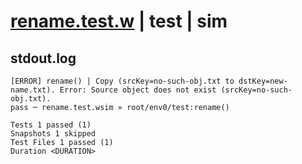 # [rename.test.w](../../../../../../examples/tests/sdk_tests/bucket/rename.test.w) | test | sim

## stdout.log
```log
[ERROR] rename() | Copy (srcKey=no-such-obj.txt to dstKey=new-name.txt). Error: Source object does not exist (srcKey=no-such-obj.txt).
pass ─ rename.test.wsim » root/env0/test:rename()

Tests 1 passed (1)
Snapshots 1 skipped
Test Files 1 passed (1)
Duration <DURATION>
```

